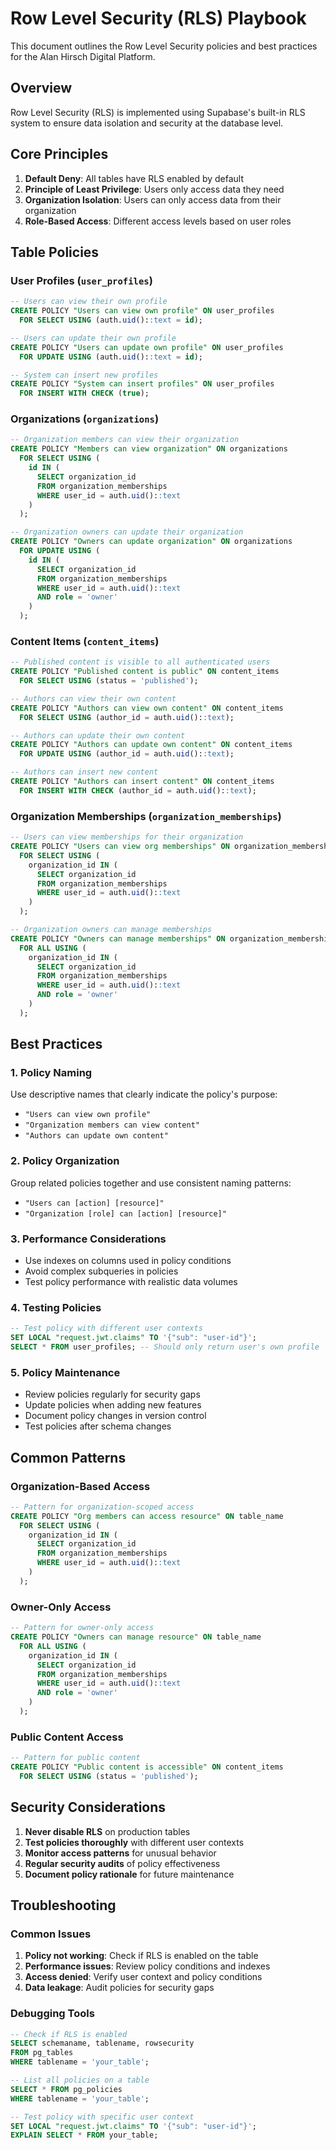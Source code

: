 # Row Level Security (RLS) Playbook

This document outlines the Row Level Security policies and best practices for the Alan Hirsch Digital Platform.

## Overview

Row Level Security (RLS) is implemented using Supabase's built-in RLS system to ensure data isolation and security at the database level.

## Core Principles

1. **Default Deny**: All tables have RLS enabled by default
2. **Principle of Least Privilege**: Users only access data they need
3. **Organization Isolation**: Users can only access data from their organization
4. **Role-Based Access**: Different access levels based on user roles

## Table Policies

### User Profiles (`user_profiles`)

```sql
-- Users can view their own profile
CREATE POLICY "Users can view own profile" ON user_profiles
  FOR SELECT USING (auth.uid()::text = id);

-- Users can update their own profile
CREATE POLICY "Users can update own profile" ON user_profiles
  FOR UPDATE USING (auth.uid()::text = id);

-- System can insert new profiles
CREATE POLICY "System can insert profiles" ON user_profiles
  FOR INSERT WITH CHECK (true);
```

### Organizations (`organizations`)

```sql
-- Organization members can view their organization
CREATE POLICY "Members can view organization" ON organizations
  FOR SELECT USING (
    id IN (
      SELECT organization_id 
      FROM organization_memberships 
      WHERE user_id = auth.uid()::text
    )
  );

-- Organization owners can update their organization
CREATE POLICY "Owners can update organization" ON organizations
  FOR UPDATE USING (
    id IN (
      SELECT organization_id 
      FROM organization_memberships 
      WHERE user_id = auth.uid()::text 
      AND role = 'owner'
    )
  );
```

### Content Items (`content_items`)

```sql
-- Published content is visible to all authenticated users
CREATE POLICY "Published content is public" ON content_items
  FOR SELECT USING (status = 'published');

-- Authors can view their own content
CREATE POLICY "Authors can view own content" ON content_items
  FOR SELECT USING (author_id = auth.uid()::text);

-- Authors can update their own content
CREATE POLICY "Authors can update own content" ON content_items
  FOR UPDATE USING (author_id = auth.uid()::text);

-- Authors can insert new content
CREATE POLICY "Authors can insert content" ON content_items
  FOR INSERT WITH CHECK (author_id = auth.uid()::text);
```

### Organization Memberships (`organization_memberships`)

```sql
-- Users can view memberships for their organization
CREATE POLICY "Users can view org memberships" ON organization_memberships
  FOR SELECT USING (
    organization_id IN (
      SELECT organization_id 
      FROM organization_memberships 
      WHERE user_id = auth.uid()::text
    )
  );

-- Organization owners can manage memberships
CREATE POLICY "Owners can manage memberships" ON organization_memberships
  FOR ALL USING (
    organization_id IN (
      SELECT organization_id 
      FROM organization_memberships 
      WHERE user_id = auth.uid()::text 
      AND role = 'owner'
    )
  );
```

## Best Practices

### 1. Policy Naming

Use descriptive names that clearly indicate the policy's purpose:
- `"Users can view own profile"`
- `"Organization members can view content"`
- `"Authors can update own content"`

### 2. Policy Organization

Group related policies together and use consistent naming patterns:
- `"Users can [action] [resource]"`
- `"Organization [role] can [action] [resource]"`

### 3. Performance Considerations

- Use indexes on columns used in policy conditions
- Avoid complex subqueries in policies
- Test policy performance with realistic data volumes

### 4. Testing Policies

```sql
-- Test policy with different user contexts
SET LOCAL "request.jwt.claims" TO '{"sub": "user-id"}';
SELECT * FROM user_profiles; -- Should only return user's own profile
```

### 5. Policy Maintenance

- Review policies regularly for security gaps
- Update policies when adding new features
- Document policy changes in version control
- Test policies after schema changes

## Common Patterns

### Organization-Based Access

```sql
-- Pattern for organization-scoped access
CREATE POLICY "Org members can access resource" ON table_name
  FOR SELECT USING (
    organization_id IN (
      SELECT organization_id 
      FROM organization_memberships 
      WHERE user_id = auth.uid()::text
    )
  );
```

### Owner-Only Access

```sql
-- Pattern for owner-only access
CREATE POLICY "Owners can manage resource" ON table_name
  FOR ALL USING (
    organization_id IN (
      SELECT organization_id 
      FROM organization_memberships 
      WHERE user_id = auth.uid()::text 
      AND role = 'owner'
    )
  );
```

### Public Content Access

```sql
-- Pattern for public content
CREATE POLICY "Public content is accessible" ON content_items
  FOR SELECT USING (status = 'published');
```

## Security Considerations

1. **Never disable RLS** on production tables
2. **Test policies thoroughly** with different user contexts
3. **Monitor access patterns** for unusual behavior
4. **Regular security audits** of policy effectiveness
5. **Document policy rationale** for future maintenance

## Troubleshooting

### Common Issues

1. **Policy not working**: Check if RLS is enabled on the table
2. **Performance issues**: Review policy conditions and indexes
3. **Access denied**: Verify user context and policy conditions
4. **Data leakage**: Audit policies for security gaps

### Debugging Tools

```sql
-- Check if RLS is enabled
SELECT schemaname, tablename, rowsecurity 
FROM pg_tables 
WHERE tablename = 'your_table';

-- List all policies on a table
SELECT * FROM pg_policies 
WHERE tablename = 'your_table';

-- Test policy with specific user context
SET LOCAL "request.jwt.claims" TO '{"sub": "user-id"}';
EXPLAIN SELECT * FROM your_table;
```
